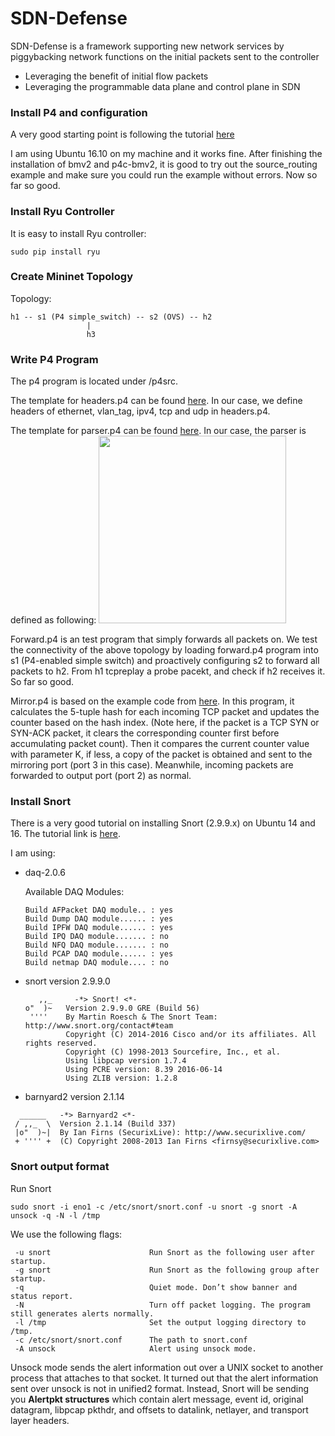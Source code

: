 # SDN-Defense
SDN-Defense is a framework supporting new network services by piggybacking network functions on the initial packets sent to the controller
  - Leveraging the benefit of initial flow packets
  - Leveraging the programmable data plane and control plane in SDN

### Install P4 and configuration
A very good starting point is following the tutorial [here](https://github.com/p4lang/tutorials/tree/master/SIGCOMM_2015#exercise-1-source-routing)

I am using Ubuntu 16.10 on my machine and it works fine. After finishing the installation of bmv2 and p4c-bmv2, it is good to try out the source_routing example and make sure you could run the example without errors. Now so far so good.

### Install Ryu Controller
It is easy to install Ryu controller:
```
sudo pip install ryu
```

### Create Mininet Topology
Topology: 
```
h1 -- s1 (P4 simple_switch) -- s2 (OVS) -- h2
                 |
                 h3
```
### Write P4 Program 
The p4 program is located under /p4src.

The template for headers.p4 can be found [here](https://github.com/p4lang/switch/blob/master/p4src/includes/headers.p4). In our case, we define headers of ethernet, vlan_tag, ipv4, tcp and udp in headers.p4. 

The template for parser.p4 can be found [here](https://github.com/p4lang/switch/blob/master/p4src/includes/parser.p4). In our case, the parser is defined as following: 
<img src="https://github.com/cchliu/SDN-Defense/blob/master/parser.png" width="300">

Forward.p4 is an test program that simply forwards all packets on. We test the connectivity of the above topology by loading forward.p4 program into s1 (P4-enabled simple switch) and proactively configuring s2 to forward all packets to h2. From h1 tcpreplay a probe pacekt, and check if h2 receives it. So far so good. 

Mirror.p4 is based on the example code from [here](https://github.com/p4lang/tutorials/blob/master/SIGCOMM_2016/heavy_hitter/solution.tar.gz). In this program, it calculates the 5-tuple hash for each incoming TCP packet and updates the counter based on the hash index. (Note here, if the packet is a TCP SYN or SYN-ACK packet, it clears the corresponding counter first before accumulating packet count). Then it compares the current counter value with parameter K, if less, a copy of the packet is obtained and sent to the mirroring port (port 3 in this case). Meanwhile, incoming packets are forwarded to output port (port 2) as normal.


### Install Snort
There is a very good tutorial on installing Snort (2.9.9.x) on Ubuntu 14 and 16. The tutorial link is [here](https://www.snort.org/documents/snort-2-9-9-x-on-ubuntu-14-16).

I am using:
- daq-2.0.6

  Available DAQ Modules:
  ```
  Build AFPacket DAQ module.. : yes
  Build Dump DAQ module...... : yes
  Build IPFW DAQ module...... : yes
  Build IPQ DAQ module....... : no
  Build NFQ DAQ module....... : no
  Build PCAP DAQ module...... : yes
  Build netmap DAQ module.... : no
  ```
- snort version 2.9.9.0

  ```
     ,,_     -*> Snort! <*-
  o"  )~   Version 2.9.9.0 GRE (Build 56) 
   ''''    By Martin Roesch & The Snort Team: http://www.snort.org/contact#team
           Copyright (C) 2014-2016 Cisco and/or its affiliates. All rights reserved.
           Copyright (C) 1998-2013 Sourcefire, Inc., et al.
           Using libpcap version 1.7.4
           Using PCRE version: 8.39 2016-06-14
           Using ZLIB version: 1.2.8
  ```
- barnyard2 version 2.1.14
```
  ______   -*> Barnyard2 <*-
 / ,,_  \  Version 2.1.14 (Build 337)
 |o"  )~|  By Ian Firns (SecurixLive): http://www.securixlive.com/
 + '''' +  (C) Copyright 2008-2013 Ian Firns <firnsy@securixlive.com>
```
### Snort output format
Run Snort
```
sudo snort -i eno1 -c /etc/snort/snort.conf -u snort -g snort -A unsock -q -N -l /tmp
```
We use the following flags:
```
 -u snort                      Run Snort as the following user after startup. 
 -g snort                      Run Snort as the following group after startup.
 -q                            Quiet mode. Don’t show banner and status report.
 -N                            Turn off packet logging. The program still generates alerts normally.
 -l /tmp                       Set the output logging directory to /tmp.
 -c /etc/snort/snort.conf      The path to snort.conf
 -A unsock                     Alert using unsock mode. 
```
Unsock mode sends the alert information out over a UNIX socket to another process that attaches to that socket. It turned out that the alert information sent over unsock is not in unified2 format. Instead, Snort will be sending you **Alertpkt structures** which contain alert message, event id, original datagram, libpcap pkthdr, and offsets to datalink, netlayer, and transport layer headers.



